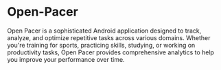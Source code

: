 # Open-Pacer
Open Pacer is a sophisticated Android application designed to track, analyze, and optimize repetitive tasks across various domains. Whether you're training for sports, practicing skills, studying, or working on productivity tasks, Open Pacer provides comprehensive analytics to help you improve your performance over time.
